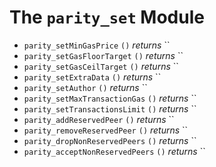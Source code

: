 # The `parity_set` Module

- `parity_setMinGasPrice` `()` *returns* ``
- `parity_setGasFloorTarget` `()` *returns* ``
- `parity_setGasCeilTarget` `()` *returns* ``
- `parity_setExtraData` `()` *returns* ``
- `parity_setAuthor` `()` *returns* ``
- `parity_setMaxTransactionGas` `()` *returns* ``
- `parity_setTransactionsLimit` `()` *returns* ``
- `parity_addReservedPeer` `()` *returns* ``
- `parity_removeReservedPeer` `()` *returns* ``
- `parity_dropNonReservedPeers` `()` *returns* ``
- `parity_acceptNonReservedPeers` `()` *returns* ``
